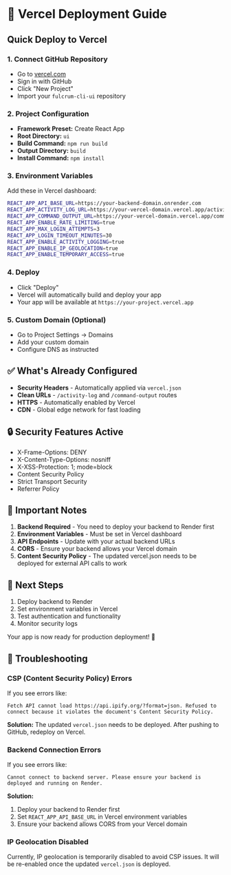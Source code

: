 # 🚀 Vercel Deployment Guide

## Quick Deploy to Vercel

### 1. **Connect GitHub Repository**
- Go to [vercel.com](https://vercel.com)
- Sign in with GitHub
- Click "New Project"
- Import your `fulcrum-cli-ui` repository

### 2. **Project Configuration**
- **Framework Preset:** Create React App
- **Root Directory:** `ui`
- **Build Command:** `npm run build`
- **Output Directory:** `build`
- **Install Command:** `npm install`

### 3. **Environment Variables**
Add these in Vercel dashboard:
```bash
REACT_APP_API_BASE_URL=https://your-backend-domain.onrender.com
REACT_APP_ACTIVITY_LOG_URL=https://your-vercel-domain.vercel.app/activity-log.html
REACT_APP_COMMAND_OUTPUT_URL=https://your-vercel-domain.vercel.app/command-output.html
REACT_APP_ENABLE_RATE_LIMITING=true
REACT_APP_MAX_LOGIN_ATTEMPTS=3
REACT_APP_LOGIN_TIMEOUT_MINUTES=30
REACT_APP_ENABLE_ACTIVITY_LOGGING=true
REACT_APP_ENABLE_IP_GEOLOCATION=true
REACT_APP_ENABLE_TEMPORARY_ACCESS=true
```

### 4. **Deploy**
- Click "Deploy"
- Vercel will automatically build and deploy your app
- Your app will be available at `https://your-project.vercel.app`

### 5. **Custom Domain (Optional)**
- Go to Project Settings → Domains
- Add your custom domain
- Configure DNS as instructed

## ✅ What's Already Configured

- **Security Headers** - Automatically applied via `vercel.json`
- **Clean URLs** - `/activity-log` and `/command-output` routes
- **HTTPS** - Automatically enabled by Vercel
- **CDN** - Global edge network for fast loading

## 🔒 Security Features Active

- X-Frame-Options: DENY
- X-Content-Type-Options: nosniff
- X-XSS-Protection: 1; mode=block
- Content Security Policy
- Strict Transport Security
- Referrer Policy

## 🚨 Important Notes

1. **Backend Required** - You need to deploy your backend to Render first
2. **Environment Variables** - Must be set in Vercel dashboard
3. **API Endpoints** - Update with your actual backend URLs
4. **CORS** - Ensure your backend allows your Vercel domain
5. **Content Security Policy** - The updated vercel.json needs to be deployed for external API calls to work

## 🔗 Next Steps

1. Deploy backend to Render
2. Set environment variables in Vercel
3. Test authentication and functionality
4. Monitor security logs

Your app is now ready for production deployment! 🎉

## 🔧 Troubleshooting

### CSP (Content Security Policy) Errors
If you see errors like:
```
Fetch API cannot load https://api.ipify.org/?format=json. Refused to connect because it violates the document's Content Security Policy.
```

**Solution:** The updated `vercel.json` needs to be deployed. After pushing to GitHub, redeploy on Vercel.

### Backend Connection Errors
If you see errors like:
```
Cannot connect to backend server. Please ensure your backend is deployed and running on Render.
```

**Solution:** 
1. Deploy your backend to Render first
2. Set `REACT_APP_API_BASE_URL` in Vercel environment variables
3. Ensure your backend allows CORS from your Vercel domain

### IP Geolocation Disabled
Currently, IP geolocation is temporarily disabled to avoid CSP issues. It will be re-enabled once the updated `vercel.json` is deployed.
